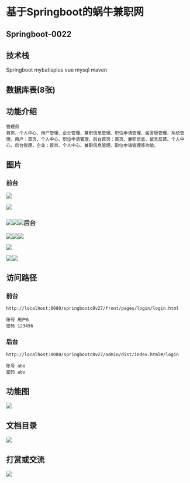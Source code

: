 # 基于Springboot的蜗牛兼职网

## Springboot-0022



## 技术栈

Springboot mybatisplus vue mysql maven



## 数据库表(8张)



## 功能介绍

```properties
管理员
首页、个人中心、用户管理、企业管理、兼职信息管理、职位申请管理、留言板管理、系统管理，用户：首页、个人中心、职位申请管理，前台首页：首页、兼职信息、留言反馈、个人中心、后台管理，企业：首页、个人中心、兼职信息管理、职位申请管理等功能。
```



## 图片

### 前台

![](./images/1.jpg)

![](./images/2.jpg)





### ![](./images/3.jpg)![](./images/4.jpg)![](./images/5.jpg)后台

![](./images/6.jpg)![](./images/7.jpg)![](./images/8.jpg)

![](./images/9.jpg)

![](./images/10.jpg)![](./images/11.jpg)

## 访问路径

### 前台

```properties
http://localhost:8080/springbootc8v27/front/pages/login/login.html

账号 用户6
密码 123456
```

### 后台

```properties
http://localhost:8080/springbootc8v27/admin/dist/index.html#/login

账号 abo
密码 abo
```





## 功能图

![](./images/gn.png)



## 文档目录

![](./images/wd.jpg)



## 打赏或交流

![](./images/vx.jpg)







